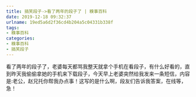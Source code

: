```yaml
---
title: 搞笑段子->看了两年的段子了 | 糗事百科
date: 2019-12-18 09:32:37
urlname: 19ed5a6d2f36cd4b204a5c04331b338f
tags: 
- 糗事百科
categories:
- 糗事百科
- 搞笑段子
---
```

看了两年的段子了，老婆每天都骂我整天就拿个手机在看段子，有什么好看的，直到昨天我偷偷拿她的手机来下载段子，今天早上老婆突然给我发来一条短信，内容是:老公，赵兄托你帮我办点事！这写的是什么啊，段友们告诉我答案，在线等，急！



